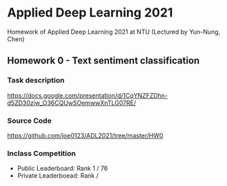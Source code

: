 # Applied Deep Learning 2021
Homework of Applied Deep Learning 2021 at NTU (Lectured by Yun-Nung, Chen)

## Homework 0 - Text sentiment classification
### Task description
https://docs.google.com/presentation/d/1CqYNZFZDhn-d5ZD30zjw_O36CQUwSOemwwXnTLG07RE/
### Source Code
https://github.com/joe0123/ADL2021/tree/master/HW0
### Inclass Competition
* Public Leaderboard: Rank 1 / 76
* Private Leaderboead: Rank /
